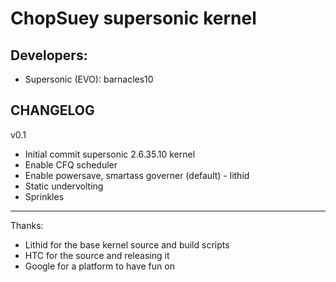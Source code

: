 ChopSuey supersonic kernel	 	
==============	 	
Developers:	 	
------------- 	
- Supersonic (EVO): barnacles10 
	

CHANGELOG	 	
-------------
v0.1

- Initial commit supersonic 2.6.35.10 kernel
- Enable CFQ scheduler
- Enable powersave, smartass governer (default) - lithid
- Static undervolting
- Sprinkles

------------- 
Thanks:	
- Lithid for the base kernel source and build scripts 	
- HTC for the source and releasing it
- Google for a platform to have fun on